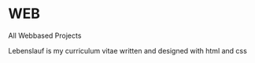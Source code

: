 # WEB
All Webbased Projects

Lebenslauf 
is my curriculum vitae written and designed with html and css
